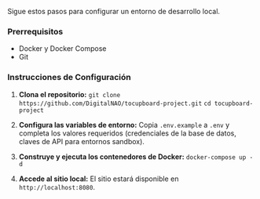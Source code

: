Sigue estos pasos para configurar un entorno de desarrollo local.

### Prerrequisitos

- Docker y Docker Compose
- Git

### Instrucciones de Configuración

1.  **Clona el repositorio:**
    `git clone https://github.com/DigitalNAO/tocupboard-project.git`
    `cd tocupboard-project`

2.  **Configura las variables de entorno:**
    Copia `.env.example` a `.env` y completa los valores requeridos (credenciales de la base de datos, claves de API para entornos sandbox).

3.  **Construye y ejecuta los contenedores de Docker:**
    `docker-compose up -d`

4.  **Accede al sitio local:**
    El sitio estará disponible en `http://localhost:8080`.